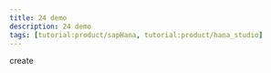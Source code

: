 ```yaml
---
title: 24 demo
description: 24 demo
tags: [tutorial:product/sapHana, tutorial:product/hana_studio]
---
```

create
